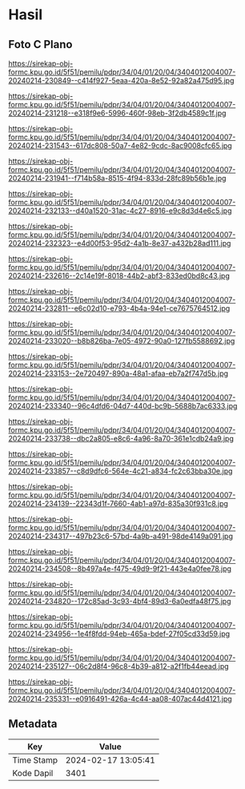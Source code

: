 # Hasil

## Foto C Plano

https://sirekap-obj-formc.kpu.go.id/5f51/pemilu/pdpr/34/04/01/20/04/3404012004007-20240214-230849--c414f927-5eaa-420a-8e52-92a82a475d95.jpg

https://sirekap-obj-formc.kpu.go.id/5f51/pemilu/pdpr/34/04/01/20/04/3404012004007-20240214-231218--e318f9e6-5996-460f-98eb-3f2db4589c1f.jpg

https://sirekap-obj-formc.kpu.go.id/5f51/pemilu/pdpr/34/04/01/20/04/3404012004007-20240214-231543--617dc808-50a7-4e82-9cdc-8ac9008cfc65.jpg

https://sirekap-obj-formc.kpu.go.id/5f51/pemilu/pdpr/34/04/01/20/04/3404012004007-20240214-231941--f714b58a-8515-4f94-833d-28fc89b56b1e.jpg

https://sirekap-obj-formc.kpu.go.id/5f51/pemilu/pdpr/34/04/01/20/04/3404012004007-20240214-232133--d40a1520-31ac-4c27-8916-e9c8d3d4e6c5.jpg

https://sirekap-obj-formc.kpu.go.id/5f51/pemilu/pdpr/34/04/01/20/04/3404012004007-20240214-232323--e4d00f53-95d2-4a1b-8e37-a432b28ad111.jpg

https://sirekap-obj-formc.kpu.go.id/5f51/pemilu/pdpr/34/04/01/20/04/3404012004007-20240214-232616--2c14e19f-8018-44b2-abf3-833ed0bd8c43.jpg

https://sirekap-obj-formc.kpu.go.id/5f51/pemilu/pdpr/34/04/01/20/04/3404012004007-20240214-232811--e6c02d10-e793-4b4a-94e1-ce7675764512.jpg

https://sirekap-obj-formc.kpu.go.id/5f51/pemilu/pdpr/34/04/01/20/04/3404012004007-20240214-233020--b8b826ba-7e05-4972-90a0-127fb5588692.jpg

https://sirekap-obj-formc.kpu.go.id/5f51/pemilu/pdpr/34/04/01/20/04/3404012004007-20240214-233153--2e720497-890a-48a1-afaa-eb7a2f747d5b.jpg

https://sirekap-obj-formc.kpu.go.id/5f51/pemilu/pdpr/34/04/01/20/04/3404012004007-20240214-233340--96c4dfd6-04d7-440d-bc9b-5688b7ac6333.jpg

https://sirekap-obj-formc.kpu.go.id/5f51/pemilu/pdpr/34/04/01/20/04/3404012004007-20240214-233738--dbc2a805-e8c6-4a96-8a70-361e1cdb24a9.jpg

https://sirekap-obj-formc.kpu.go.id/5f51/pemilu/pdpr/34/04/01/20/04/3404012004007-20240214-233857--c8d9dfc6-564e-4c21-a834-fc2c63bba30e.jpg

https://sirekap-obj-formc.kpu.go.id/5f51/pemilu/pdpr/34/04/01/20/04/3404012004007-20240214-234139--22343d1f-7660-4ab1-a97d-835a30f931c8.jpg

https://sirekap-obj-formc.kpu.go.id/5f51/pemilu/pdpr/34/04/01/20/04/3404012004007-20240214-234317--497b23c6-57bd-4a9b-a491-98de4149a091.jpg

https://sirekap-obj-formc.kpu.go.id/5f51/pemilu/pdpr/34/04/01/20/04/3404012004007-20240214-234508--8b497a4e-f475-49d9-9f21-443e4a0fee78.jpg

https://sirekap-obj-formc.kpu.go.id/5f51/pemilu/pdpr/34/04/01/20/04/3404012004007-20240214-234820--172c85ad-3c93-4bf4-89d3-6a0edfa48f75.jpg

https://sirekap-obj-formc.kpu.go.id/5f51/pemilu/pdpr/34/04/01/20/04/3404012004007-20240214-234956--1e4f8fdd-94eb-465a-bdef-27f05cd33d59.jpg

https://sirekap-obj-formc.kpu.go.id/5f51/pemilu/pdpr/34/04/01/20/04/3404012004007-20240214-235127--06c2d8f4-96c8-4b39-a812-a2f1fb44eead.jpg

https://sirekap-obj-formc.kpu.go.id/5f51/pemilu/pdpr/34/04/01/20/04/3404012004007-20240214-235331--e0916491-426a-4c44-aa08-407ac44d4121.jpg


## Metadata

| Key        | Value               |
| ---------- | ------------------- |
| Time Stamp | 2024-02-17 13:05:41 |
| Kode Dapil | 3401                |



